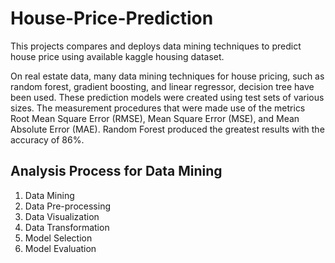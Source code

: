 # House-Price-Prediction
This projects compares and deploys data mining techniques to predict house price using available kaggle housing dataset.

On real estate data, many data mining techniques for house pricing, such as random forest, gradient boosting, and linear regressor, decision tree have been used. These prediction models were created using test sets of various sizes. The measurement procedures that were made use of the metrics Root Mean Square Error (RMSE), Mean Square Error (MSE), and Mean Absolute Error (MAE). Random Forest produced the greatest results with the accuracy of 86%.

## Analysis Process for Data Mining
1) Data Mining
2) Data Pre-processing
3) Data Visualization
4) Data Transformation
5) Model Selection
6) Model Evaluation
